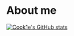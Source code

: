 # About me

[![Cook1e's GitHub stats](https://github-readme-stats.vercel.app/api?username=legendary-cookie)](https://github.com/anuraghazra/github-readme-stats)
